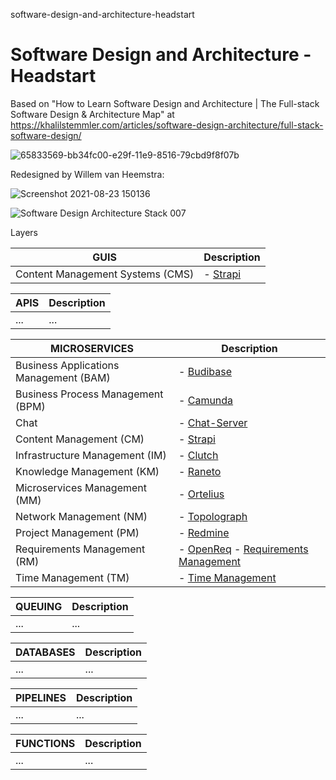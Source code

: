 software-design-and-architecture-headstart
# Software Design and Architecture - Headstart

Based on "How to Learn Software Design and Architecture | The Full-stack Software Design & Architecture Map" at https://khalilstemmler.com/articles/software-design-architecture/full-stack-software-design/


![65833569-bb34fc00-e29f-11e9-8516-79cbd9f8f07b](https://user-images.githubusercontent.com/12828104/130451222-5966ad39-0cb0-40ce-af1f-678be940c449.png)

Redesigned by Willem van Heemstra:

![Screenshot 2021-08-23 150136](https://user-images.githubusercontent.com/12828104/130453087-c0f3c352-fe86-4286-a7b5-62bfd7345982.png)

![Software Design   Architecture Stack 007](https://user-images.githubusercontent.com/1499433/176177023-768973d7-1cb7-463d-b286-d7f89853b78c.png)

Layers

| GUIS  | Description |
| ------------- | ------------- |
| Content Management Systems (CMS)  | - [Strapi](https://github.com/vanHeemstraSystems/strapi-head-of-cms-headstart)  |

| APIS  | Description |
| ------------- | ------------- |
| ...  | ...  |

| MICROSERVICES  | Description |
| ------------- | ------------- |
| Business Applications Management (BAM)  | - [Budibase](https://github.com/vanHeemstraSystems/budibase-headstart)  |
| Business Process Management (BPM)  | - [Camunda](https://github.com/vanHeemstraSystems/camunda-headstart)  |
| Chat  | - [Chat-Server](https://github.com/vanHeemstraSystems/exo-chat-headstart)  |
| Content Management (CM)  | - [Strapi](https://github.com/vanHeemstraSystems/strapi-headless-cms-headstart)  |
| Infrastructure Management (IM)  | - [Clutch](https://github.com/vanHeemstraSystems/clutch-headstart)  |
| Knowledge Management (KM)  | - [Raneto](https://github.com/vanHeemstraSystems/raneto-headstart)  |
| Microservices Management (MM)  | - [Ortelius](https://github.com/vanHeemstraSystems/ortelius-headstart)  |
| Network Management (NM)  | - [Topolograph](https://github.com/vanHeemstraSystems/topolograph-headstart)  |
| Project Management (PM)  | - [Redmine](https://github.com/vanHeemstraSystems/redmine-headstart)  |
| Requirements Management (RM)  | - [OpenReq](https://github.com/vanHeemstraSystems/openreq-headstart) - [Requirements Management](https://github.com/vanHeemstraSystems/requirements-management) |
| Time Management (TM)  | - [Time Management](https://github.com/vanHeemstraSystems/time-management)  |


| QUEUING  | Description |
| ------------- | ------------- |
| ...  | ...  |

| DATABASES  | Description |
| ------------- | ------------- |
| ...  | ...  |

| PIPELINES  | Description |
| ------------- | ------------- |
| ...  | ...  |

| FUNCTIONS  | Description |
| ------------- | ------------- |
| ...  | ...  |
